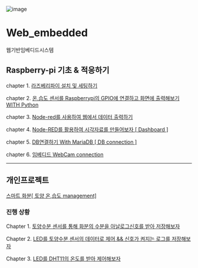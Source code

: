 ![image](https://user-images.githubusercontent.com/100738591/207513311-db97bf0f-894e-41d4-8d2e-14d2a1561966.png)


# Web_embedded
웹기반임베디드시스템 

## Raspberry-pi 기초 & 적응하기

chapter 1. [라즈베리파이 설치 및 세팅하기](https://github.com/leemj123/Web_embedded/wiki/3%EC%A3%BC%EC%B0%A8-%EC%9E%84%EB%B2%A0%EB%94%94%EB%93%9C-%EC%8B%9C%EC%8A%A4%ED%85%9C-%EB%B3%B4%EA%B3%A0%EC%84%9C_%EC%9D%B4%EB%AA%85%EC%9E%AC)

chapter 2. [온,습도 센서를 Raspberrypi의 GPIO에 연결하고 화면에 출력해보기 WITH Python](https://github.com/leemj123/Web_embedded/wiki/4%EC%A3%BC%EC%B0%A8-%EC%9B%B9-%EC%9E%84%EB%B2%A0%EB%94%94%EB%93%9C---%EC%98%A8,%EC%8A%B5%EB%8F%84%EC%84%BC%EC%84%9C)

chapter 3. [Node-red를 사용하여 웹에서 데이터 출력하기](https://github.com/leemj123/Web_embedded/wiki/5%EC%A3%BC%EC%B0%A8-%EC%9B%B9-%EC%9E%84%EB%B2%A0%EB%94%94%EB%93%9C--Node-Red-%EC%8B%A4%EC%8A%B5%EB%B3%B4%EA%B3%A0%EC%84%9C)

chapter 4. [Node-RED를 활용하여 시각자료를 만들어보자 [ Dashboard ]](https://github.com/leemj123/Web_embedded/wiki/6%EC%A3%BC%EC%B0%A8---Node-red-Dashboard%EB%A1%9C-%EB%8D%B0%EC%9D%B4%ED%84%B0%EB%A5%BC-%EC%8B%9C%EA%B0%81%EC%9E%90%EB%A3%8C%EB%A1%9C-%EB%B0%9B%EC%95%84%EB%B3%B4%EC%9E%90!-%5B-Dashboard-%5D)

chapter 5. [DB연결하기 With MariaDB [ DB connection ]](https://github.com/leemj123/Web_embedded/wiki/DB%EC%97%B0%EA%B2%B0%ED%95%98%EA%B8%B0-With-MariaDB-%5B-DB-connection-%5D)

chapter 6. [임베디드 WebCam connection](https://github.com/leemj123/Web_embedded/wiki/7%EC%A3%BC%EC%B0%A8-%EC%9E%84%EB%B2%A0%EB%94%94%EB%93%9C---WebCam-connection)
*** 
## 개인프로젝트
[스마트 화분[ 토양 온,습도 management]](https://github.com/leemj123/Web_embedded/wiki/%EA%B0%9C%EC%9D%B8-%ED%94%84%EB%A1%9C%EC%A0%9D%ED%8A%B8:-%EC%8A%A4%EB%A7%88%ED%8A%B8-%ED%99%94%EB%B6%84%5B-%ED%86%A0%EC%96%91-%EC%98%A8,%EC%8A%B5%EB%8F%84-management%5D)

### 진행 상황
Chapter 1. [토양수분 센서를 통해 화분의 수분을 아날로그신호를 받아 저장해보자](https://github.com/leemj123/Web_embedded/wiki/Chapter-1.-%ED%86%A0%EC%96%91%EC%88%98%EB%B6%84-%EC%84%BC%EC%84%9C%EB%A5%BC-%ED%86%B5%ED%95%B4-%ED%99%94%EB%B6%84%EC%9D%98-%EC%88%98%EB%B6%84%EC%9D%84-%EC%95%84%EB%82%A0%EB%A1%9C%EA%B7%B8%EC%8B%A0%ED%98%B8%EB%A5%BC-%EB%B0%9B%EC%95%84-%EC%A0%80%EC%9E%A5%ED%95%B4%EB%B3%B4%EC%9E%90)

Chapter 2. [LED를 토양수분 센서의 데이터로 제어 && 신호가 켜지는 로그를 저장해보자](https://github.com/leemj123/Web_embedded/wiki/Chapter-2.-%ED%86%A0%EC%96%91%EC%88%98%EB%B6%84-%EC%84%BC%EC%84%9C-%EB%8D%B0%EC%9D%B4%ED%84%B0%EB%A1%9C-LED%EB%A5%BC-%EC%A0%9C%EC%96%B4%ED%95%B4%EB%B3%B4%EC%9E%90)

Chapter 3. [LED를 DHT11의 온도를 받아 제어해보자]() 

